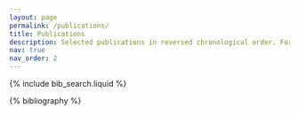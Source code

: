 ```yaml
---
layout: page
permalink: /publications/
title: Publications
description: Selected publications in reversed chronological order. For the complete list, please refer to my [Google Scholar](https://scholar.google.com/citations?user=0OkYBPQAAAAJ&hl=en) profile.
nav: true
nav_order: 2
---
```


<!-- _pages/publications.md -->

<!-- Bibsearch Feature -->

{% include bib_search.liquid %}

<div class="publications">

{% bibliography %}

</div>
